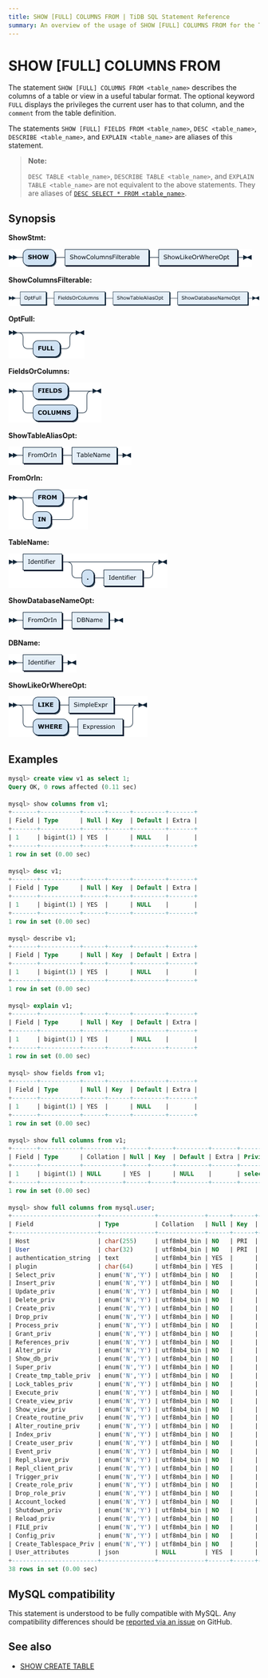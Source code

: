 ```yaml
---
title: SHOW [FULL] COLUMNS FROM | TiDB SQL Statement Reference
summary: An overview of the usage of SHOW [FULL] COLUMNS FROM for the TiDB database.Empty
---
```


# SHOW [FULL] COLUMNS FROM

The statement `SHOW [FULL] COLUMNS FROM <table_name>` describes the columns of a table or view in a useful tabular format. The optional keyword `FULL` displays the privileges the current user has to that column, and the `comment` from the table definition.

The statements `SHOW [FULL] FIELDS FROM <table_name>`, `DESC <table_name>`, `DESCRIBE <table_name>`, and `EXPLAIN <table_name>` are aliases of this statement.

> **Note:**
>
> `DESC TABLE <table_name>`, `DESCRIBE TABLE <table_name>`, and `EXPLAIN TABLE <table_name>` are not equivalent to the above statements. They are aliases of [`DESC SELECT * FROM <table_name>`](/sql-statements/sql-statement-explain.md).

## Synopsis

**ShowStmt:**

![ShowStmt](/media/sqlgram/ShowStmt.png)

**ShowColumnsFilterable:**

![ShowColumnsFilterable](/media/sqlgram/ShowColumnsFilterable.png)

**OptFull:**

![OptFull](/media/sqlgram/OptFull.png)

**FieldsOrColumns:**

![FieldsOrColumns](/media/sqlgram/FieldsOrColumns.png)

**ShowTableAliasOpt:**

![ShowTableAliasOpt](/media/sqlgram/ShowTableAliasOpt.png)

**FromOrIn:**

![FromOrIn](/media/sqlgram/FromOrIn.png)

**TableName:**

![TableName](/media/sqlgram/TableName.png)

**ShowDatabaseNameOpt:**

![ShowDatabaseNameOpt](/media/sqlgram/ShowDatabaseNameOpt.png)

**DBName:**

![DBName](/media/sqlgram/DBName.png)

**ShowLikeOrWhereOpt:**

![ShowLikeOrWhereOpt](/media/sqlgram/ShowLikeOrWhereOpt.png)

## Examples

```sql
mysql> create view v1 as select 1;
Query OK, 0 rows affected (0.11 sec)

mysql> show columns from v1;
+-------+-----------+------+------+---------+-------+
| Field | Type      | Null | Key  | Default | Extra |
+-------+-----------+------+------+---------+-------+
| 1     | bigint(1) | YES  |      | NULL    |       |
+-------+-----------+------+------+---------+-------+
1 row in set (0.00 sec)

mysql> desc v1;
+-------+-----------+------+------+---------+-------+
| Field | Type      | Null | Key  | Default | Extra |
+-------+-----------+------+------+---------+-------+
| 1     | bigint(1) | YES  |      | NULL    |       |
+-------+-----------+------+------+---------+-------+
1 row in set (0.00 sec)

mysql> describe v1;
+-------+-----------+------+------+---------+-------+
| Field | Type      | Null | Key  | Default | Extra |
+-------+-----------+------+------+---------+-------+
| 1     | bigint(1) | YES  |      | NULL    |       |
+-------+-----------+------+------+---------+-------+
1 row in set (0.00 sec)

mysql> explain v1;
+-------+-----------+------+------+---------+-------+
| Field | Type      | Null | Key  | Default | Extra |
+-------+-----------+------+------+---------+-------+
| 1     | bigint(1) | YES  |      | NULL    |       |
+-------+-----------+------+------+---------+-------+
1 row in set (0.00 sec)

mysql> show fields from v1;
+-------+-----------+------+------+---------+-------+
| Field | Type      | Null | Key  | Default | Extra |
+-------+-----------+------+------+---------+-------+
| 1     | bigint(1) | YES  |      | NULL    |       |
+-------+-----------+------+------+---------+-------+
1 row in set (0.00 sec)

mysql> show full columns from v1;
+-------+-----------+-----------+------+------+---------+-------+---------------------------------+---------+
| Field | Type      | Collation | Null | Key  | Default | Extra | Privileges                      | Comment |
+-------+-----------+-----------+------+------+---------+-------+---------------------------------+---------+
| 1     | bigint(1) | NULL      | YES  |      | NULL    |       | select,insert,update,references |         |
+-------+-----------+-----------+------+------+---------+-------+---------------------------------+---------+
1 row in set (0.00 sec)

mysql> show full columns from mysql.user;
+------------------------+---------------+-------------+------+------+---------+-------+---------------------------------+---------+
| Field                  | Type          | Collation   | Null | Key  | Default | Extra | Privileges                      | Comment |
+------------------------+---------------+-------------+------+------+---------+-------+---------------------------------+---------+
| Host                   | char(255)     | utf8mb4_bin | NO   | PRI  | NULL    |       | select,insert,update,references |         |
| User                   | char(32)      | utf8mb4_bin | NO   | PRI  | NULL    |       | select,insert,update,references |         |
| authentication_string  | text          | utf8mb4_bin | YES  |      | NULL    |       | select,insert,update,references |         |
| plugin                 | char(64)      | utf8mb4_bin | YES  |      | NULL    |       | select,insert,update,references |         |
| Select_priv            | enum('N','Y') | utf8mb4_bin | NO   |      | N       |       | select,insert,update,references |         |
| Insert_priv            | enum('N','Y') | utf8mb4_bin | NO   |      | N       |       | select,insert,update,references |         |
| Update_priv            | enum('N','Y') | utf8mb4_bin | NO   |      | N       |       | select,insert,update,references |         |
| Delete_priv            | enum('N','Y') | utf8mb4_bin | NO   |      | N       |       | select,insert,update,references |         |
| Create_priv            | enum('N','Y') | utf8mb4_bin | NO   |      | N       |       | select,insert,update,references |         |
| Drop_priv              | enum('N','Y') | utf8mb4_bin | NO   |      | N       |       | select,insert,update,references |         |
| Process_priv           | enum('N','Y') | utf8mb4_bin | NO   |      | N       |       | select,insert,update,references |         |
| Grant_priv             | enum('N','Y') | utf8mb4_bin | NO   |      | N       |       | select,insert,update,references |         |
| References_priv        | enum('N','Y') | utf8mb4_bin | NO   |      | N       |       | select,insert,update,references |         |
| Alter_priv             | enum('N','Y') | utf8mb4_bin | NO   |      | N       |       | select,insert,update,references |         |
| Show_db_priv           | enum('N','Y') | utf8mb4_bin | NO   |      | N       |       | select,insert,update,references |         |
| Super_priv             | enum('N','Y') | utf8mb4_bin | NO   |      | N       |       | select,insert,update,references |         |
| Create_tmp_table_priv  | enum('N','Y') | utf8mb4_bin | NO   |      | N       |       | select,insert,update,references |         |
| Lock_tables_priv       | enum('N','Y') | utf8mb4_bin | NO   |      | N       |       | select,insert,update,references |         |
| Execute_priv           | enum('N','Y') | utf8mb4_bin | NO   |      | N       |       | select,insert,update,references |         |
| Create_view_priv       | enum('N','Y') | utf8mb4_bin | NO   |      | N       |       | select,insert,update,references |         |
| Show_view_priv         | enum('N','Y') | utf8mb4_bin | NO   |      | N       |       | select,insert,update,references |         |
| Create_routine_priv    | enum('N','Y') | utf8mb4_bin | NO   |      | N       |       | select,insert,update,references |         |
| Alter_routine_priv     | enum('N','Y') | utf8mb4_bin | NO   |      | N       |       | select,insert,update,references |         |
| Index_priv             | enum('N','Y') | utf8mb4_bin | NO   |      | N       |       | select,insert,update,references |         |
| Create_user_priv       | enum('N','Y') | utf8mb4_bin | NO   |      | N       |       | select,insert,update,references |         |
| Event_priv             | enum('N','Y') | utf8mb4_bin | NO   |      | N       |       | select,insert,update,references |         |
| Repl_slave_priv        | enum('N','Y') | utf8mb4_bin | NO   |      | N       |       | select,insert,update,references |         |
| Repl_client_priv       | enum('N','Y') | utf8mb4_bin | NO   |      | N       |       | select,insert,update,references |         |
| Trigger_priv           | enum('N','Y') | utf8mb4_bin | NO   |      | N       |       | select,insert,update,references |         |
| Create_role_priv       | enum('N','Y') | utf8mb4_bin | NO   |      | N       |       | select,insert,update,references |         |
| Drop_role_priv         | enum('N','Y') | utf8mb4_bin | NO   |      | N       |       | select,insert,update,references |         |
| Account_locked         | enum('N','Y') | utf8mb4_bin | NO   |      | N       |       | select,insert,update,references |         |
| Shutdown_priv          | enum('N','Y') | utf8mb4_bin | NO   |      | N       |       | select,insert,update,references |         |
| Reload_priv            | enum('N','Y') | utf8mb4_bin | NO   |      | N       |       | select,insert,update,references |         |
| FILE_priv              | enum('N','Y') | utf8mb4_bin | NO   |      | N       |       | select,insert,update,references |         |
| Config_priv            | enum('N','Y') | utf8mb4_bin | NO   |      | N       |       | select,insert,update,references |         |
| Create_Tablespace_Priv | enum('N','Y') | utf8mb4_bin | NO   |      | N       |       | select,insert,update,references |         |
| User_attributes        | json          | NULL        | YES  |      | NULL    |       | select,insert,update,references |         |
+------------------------+---------------+-------------+------+------+---------+-------+---------------------------------+---------+
38 rows in set (0.00 sec)
```

## MySQL compatibility

This statement is understood to be fully compatible with MySQL. Any compatibility differences should be [reported via an issue](https://github.com/pingcap/tidb/issues/new/choose) on GitHub.

## See also

* [SHOW CREATE TABLE](/sql-statements/sql-statement-show-create-table.md)
